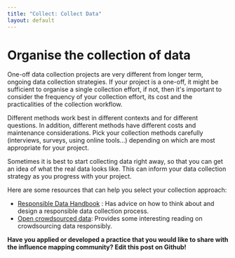 ```yaml
---
title: "Collect: Collect Data"
layout: default
---
```


<h1>Organise the collection of data</h1>

One-off data collection projects are very different from longer term, ongoing data collection strategies. If your project is a one-off, it might be sufficient to organise a single collection effort, if not, then it&#39;s important to consider the frequency of your collection effort, its cost and the practicalities of the collection workflow.

Different methods work best in different contexts and for different questions. In addition, different methods have different costs and maintenance considerations. Pick your collection methods carefully (interviews, surveys, using online tools…) depending on which are most appropriate for your project.

Sometimes it is best to start collecting data right away, so that you can get an idea of what the real data looks like. This can inform your data collection strategy as you progress with your project.

Here are some resources that can help you select your collection approach:
 - [Responsible Data Handbook](https://responsibledata.io/wp-content/uploads/2014/10/responsible-development-data-book.pdf) : Has advice on how to think about and design a responsible data collection process.
 - [Open crowdsourced data](https://opensource.com/business/15/2/open-crowdsourced-data): Provides some interesting reading on crowdsourcing data responsibly.

<strong>Have you applied or developed a practice that you would like to share with the influence mapping community? Edit this post on Github!</strong>
